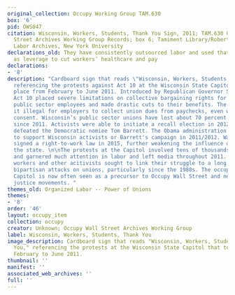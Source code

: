 ```yaml
---
original_collection: Occupy Working Group TAM.630
box: '6'
pid: OWS047
citation: Wisconsin, Workers, Students, Thank You Sign, 2011; TAM.630 Occupy Wall
  Street Archives Working Group Records; box 6; Tamiment Library/Robert F. Wagner
  Labor Archives, New York University
declarations_old: They have consistently outsourced labor and used that outsourcing
  as leverage to cut workers’ healthcare and pay
declarations:
- '8'
description: "Cardboard sign that reads \"Wisconsin, Workers, Students, Thank You,\"
  referencing the protests against Act 10 at the Wisconsin State Capitol that took
  place from February to June 2011. Introduced by Republican Governor Scott Walker,
  Act 10 placed severe limitations on collective bargaining rights for the state's
  public sector employees and made drastic cuts to their benefits. The law also made
  it illegal for employers to collect union dues from paychecks, even with a workers
  consent. Wisconsin’s public sector unions have lost about 70 percent of their members
  since 2011. Activists were able to initiate a recall election in 2012, but Walker
  defeated the Democratic nomiee Tom Barrett. The Obama administration did little
  to support Wisconsin activists or Barrett's campaign in 2011/2012. Walker later
  signed a right-to-work law in 2015, further weakening the influence of unions in
  the state. \n\nThe protests at the Capitol involved tens of thousands of people
  and garnered much attention in labor and left media throughout 2011. Public sector
  workers and other acitivists sought to link their struggle to a long history of
  bipartisan attacks on unions, particularly since the 1980s. The occupation of the
  Capitol is now often seen as a precursor to Occupy Wall Street and new economic
  justice movements. "
themes_old: Organized Labor -- Power of Unions
themes:
- '8'
order: '46'
layout: occupy_item
collection: occupy
creator: Unknown; Occupy Wall Street Archives Working Group
label: Wisconsin, Workers, Students, Thank You
image_description: Cardboard sign that reads "Wisconsin, Workers, Students, Thank
  You," referencing the protests at the Wisconsin State Capitol that took place from
  February to June 2011.
thumbnail: ''
manifest: ''
associated_web_archives: ''
full: ''
---
```

